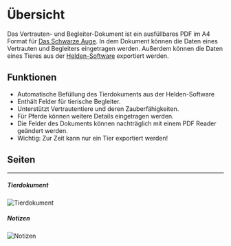# Übersicht

Das Vertrauten- und Begleiter-Dokument ist ein ausfüllbares PDF im A4 Format für [Das Schwarze Auge](https://ulisses-spiele.de/game-system/das-schwarze-auge/). 
In dem Dokument können die Daten eines Vertrauten und Begleiters eingetragen werden. 
Außerdem können die Daten eines Tieres aus der [Helden-Software](https://www.helden-software.de/) exportiert werden. 

## Funktionen 

* Automatische Befüllung des Tierdokuments aus der Helden-Software
* Enthält Felder für tierische Begleiter.
* Unterstützt Vertrautentiere und deren Zauberfähigkeiten.
* Für Pferde können weitere Details eingetragen werden.
* Die Felder des Dokuments können nachträglich mit einem PDF Reader geändert werden.
* Wichtig: Zur Zeit kann nur ein Tier exportiert werden!


## Seiten

---

##### Tierdokument

![Tierdokument](images/document/Tierdokument-1.jpg "Tierdokument")

##### Notizen

![Notizen](images/document/Tierdokument-2.jpg "Notizen")

